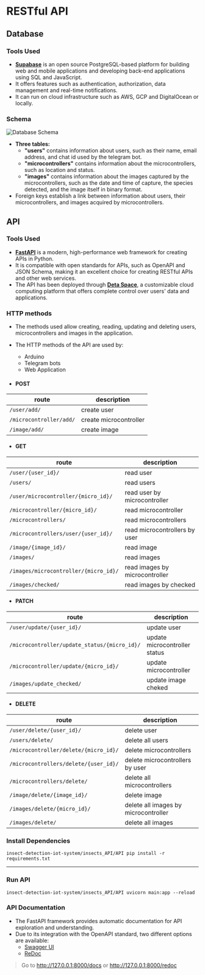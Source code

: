 # RESTful API

## Database

### Tools Used

- **[Supabase](https://supabase.com/)** is an open source PostgreSQL-based platform for building web and mobile applications and developing back-end applications using SQL and JavaScript.
- It offers features such as authentication, authorization, data management and real-time notifications.
- It can run on cloud infrastructure such as AWS, GCP and DigitalOcean or locally.

### Schema

![Database Schema](/insect-detection-iot-system/insects_API/API/assets/database_structure.png)

- **Three tables:** 
    - **"users"** contains information about users, such as their name, email address, and chat id used by the telegram bot.
    - **"microcontrollers"** contains information about the microcontrollers, such as location and status.
    - **"images"** contains information about the images captured by the microcontrollers, such as the date and time of capture, the species detected, and the image itself in binary format.
- Foreign keys establish a link between information about users, their microcontrollers, and images acquired by microcontrollers.

## API

### Tools Used

- **[FastAPI](https://fastapi.tiangolo.com/)** is a modern, high-performance web framework for creating APIs in Python.
- It is compatible with open standards for APIs, such as OpenAPI and JSON Schema, making it an excellent choice for creating RESTful APIs and other web services.
- The API has been deployed through **[Deta Space](https://deta.space/)**, a customizable cloud computing platform that offers complete control over users' data and applications.

### HTTP methods

- The methods used allow creating, reading, updating and deleting users, microcontrollers and images in the application.
- The HTTP methods of the API are used by:
    - Arduino
    - Telegram bots
    - Web Application

- #### **POST**
|route|description|
|-------|------------|
|`/user/add/`|create user|
|`/microcontroller/add/`|create microcontroller|
|`/image/add/`|create image|

- #### **GET**
|route|description|
|----|----|
|`/user/{user_id}/`|read user|
|`/users/`|read users|
|`/user/microcontroller/{micro_id}/`|read user by microcontroller|
|`/microcontroller/{micro_id}/`|read microcontroller|
|`/microcontrollers/`|read microcontrollers|
|`/microcontrollers/user/{user_id}/`|read microcontrollers by user|
|`/image/{image_id}/`|read image|
|`/images/`|read images|
|`/images/microcontroller/{micro_id}/`|read images by microcontroller|
|`/images/checked/`|read images by checked|

- #### **PATCH**
|route|description|
|-|-|
|`/user/update/{user_id}/`|update user|
|`/microcontroller/update_status/{micro_id}/`|update microcontroller status|
|`/microcontroller/update/{micro_id}/`|update microcontroller|
|`/images/update_checked/`|update image cheked|

- #### **DELETE**
|route|description|
|-|-|
|`/user/delete/{user_id}/`|delete user|
|`/users/delete/`|delete all users|
|`/microcontroller/delete/{micro_id}/`|delete microcontrollers|
|`/microcontrollers/delete/{user_id}/`|delete microcontrollers by user|
|`/microcontrollers/delete/`|delete all microcontrollers|
|`/image/delete/{image_id}/`|delete image|
|`/images/delete/{micro_id}/`|delete all images by microcontroller|
|`/images/delete/`|delete all images|
### Install Dependencies

```console
insect-detection-iot-system/insects_API/API pip install -r requirements.txt
```
---
### Run API
```console
insect-detection-iot-system/insects_API/API uvicorn main:app --reload
```

### API Documentation

- The FastAPI framework provides automatic documentation for API exploration and understanding.
- Due to its integration with the OpenAPI standard, two different options are available:
    - [Swagger UI](https://swagger.io/tools/swagger-ui/)
    - [ReDoc](https://redocly.com/redoc/)

> Go to http://127.0.0.1:8000/docs or http://127.0.0.1:8000/redoc


